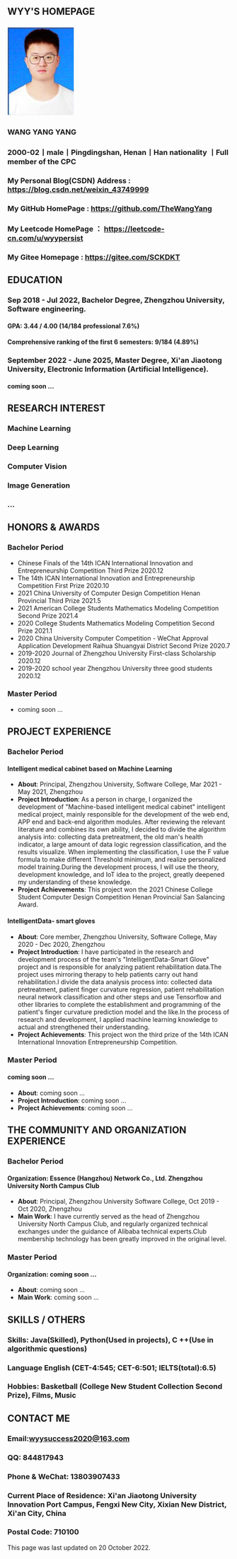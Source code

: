 ## WYY'S HOMEPAGE
### ![wyy](https://raw.githubusercontent.com/TheWangYang/TheWangYang.github.io/master/wyy.jpg)
### WANG YANG YANG
### 2000-02丨male丨Pingdingshan, Henan丨Han nationality 丨Full member of the CPC
### My Personal Blog(CSDN) Address : https://blog.csdn.net/weixin_43749999
### My GitHub HomePage : https://github.com/TheWangYang
### My Leetcode HomePage ： https://leetcode-cn.com/u/wyypersist
### My Gitee Homepage : https://gitee.com/SCKDKT

## EDUCATION
### Sep 2018 - Jul 2022, Bachelor Degree, Zhengzhou University, Software engineering.
#### GPA: 3.44 / 4.00 (14/184 professional 7.6%)
#### Comprehensive ranking of the first 6 semesters: 9/184 (4.89%)
### September 2022 - June 2025, Master Degree, Xi'an Jiaotong University, Electronic Information (Artificial Intelligence).
#### coming soon ...

## RESEARCH INTEREST
### Machine Learning
### Deep Learning
### Computer Vision
### Image Generation
### ...

## HONORS & AWARDS
### Bachelor Period
* Chinese Finals of the 14th ICAN International Innovation and Entrepreneurship Competition Third Prize 2020.12
* The 14th ICAN International Innovation and Entrepreneurship Competition First Prize	2020.10
* 2021 China University of Computer Design Competition Henan Provincial Third Prize	2021.5
* 2021 American College Students Mathematics Modeling Competition Second Prize	2021.4
* 2020 College Students Mathematics Modeling Competition Second Prize	2021.1
* 2020 China University Computer Competition - WeChat Approval Application Development Raihua Shuangyai District Second Prize 2020.7
* 2019-2020 Journal of  Zhengzhou University  First-class Scholarship	2020.12
* 2019-2020 school year Zhengzhou University three good students	2020.12
### Master Period
* coming soon ...

## PROJECT EXPERIENCE
### Bachelor Period
#### Intelligent medical cabinet based on Machine Learning 
* **About**: Principal, Zhengzhou University, Software College, Mar 2021 - May 2021, Zhengzhou
* **Project Introduction**: As a person in charge, I organized the development of "Machine-based intelligent medical cabinet" intelligent medical project, mainly responsible for the development of the web end, APP end and back-end algorithm  modules. After reviewing the relevant literature and combines its own ability, I  decided to divide the algorithm analysis into: collecting data pretreatment, the old man's health indicator, a large amount of data logic regression classification, and the results visualize. When implementing the classification, I use the F value formula to make different Threshold minimum, and realize personalized model training.During the development process, I will use the theory, development knowledge, and IoT idea to the project, greatly deepened my understanding of these knowledge. 
* **Project Achievements**: This project won the 2021 Chinese College Student Computer Design Competition Henan Provincial San Salancing Award.

#### IntelligentData- smart gloves
* **About**: Core member, Zhengzhou University, Software College, May 2020 - Dec 2020, Zhengzhou
* **Project Introduction**: I have participated in the research and development process of the team's "IntelligentData-Smart Glove" project and is responsible for analyzing patient rehabilitation data.The project uses mirroring therapy to help patients carry out hand rehabilitation.I divide the data analysis process into: collected data pretreatment, patient finger curvature regression, patient rehabilitation neural network classification and other steps and use Tensorflow  and other libraries to  complete     the establishment and programming of the patient's finger curvature prediction model and the like.In the process of research and development, I applied machine learning knowledge to actual and strengthened their understanding.
* **Project Achievements**: This project won the third prize of the 14th ICAN International Innovation Entrepreneurship Competition.

### Master Period
#### coming soon ...
* **About**: coming soon ...
* **Project Introduction**: coming soon ...
* **Project Achievements**: coming soon ...

## THE COMMUNITY AND ORGANIZATION EXPERIENCE

### Bachelor Period
#### **Organization**: Essence (Hangzhou) Network Co., Ltd. Zhengzhou University North Campus Club
* **About**: Principal, Zhengzhou University Software College, Oct 2019 - Oct 2020, Zhengzhou
* **Main Work**: I have currently served as the head of Zhengzhou University North Campus Club, and regularly organized technical exchanges under the guidance of  Alibaba technical experts.Club membership technology has been greatly improved in   the original level.

### Master Period
#### **Organization**: coming soon ...
* **About**: coming soon ...
* **Main Work**: coming soon ...

## SKILLS / OTHERS
### Skills: Java(Skilled), Python(Used in projects), C ++(Use in algorithmic questions)
### Language English (CET-4:545; CET-6:501; IELTS(total):6.5)
### Hobbies: Basketball (College New Student Collection Second Prize), Films, Music

## CONTACT ME
### Email:wyysuccess2020@163.com
### QQ: 844817943
### Phone & WeChat: 13803907433
### Current Place of Residence: Xi'an Jiaotong University Innovation Port Campus, Fengxi New City, Xixian New District, Xi'an City, China
### Postal Code: 710100

This page was last updated on 20 October 2022.
